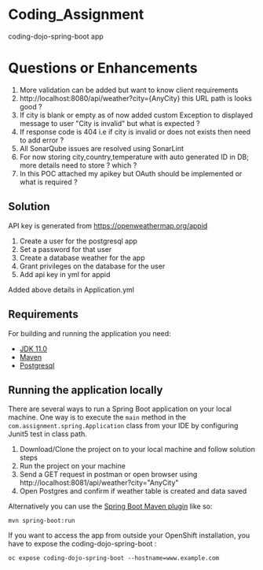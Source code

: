 # Coding_Assignment
coding-dojo-spring-boot app

# Questions or Enhancements

1.  More validation can be added but want to know client requirements
2.  http://localhost:8080/api/weather?city={AnyCity} this URL path is looks good ?
3.  If city is blank or empty as of now added custom Exception to displayed message to user "City is invalid" but what is expected ?
4.  If response code is 404 i.e if city is invalid or does not exists then need to add error ?
5.  All SonarQube issues are resolved using SonarLint
6.  For now storing city,country,temperature with auto generated ID in DB; more details need to store ? which ?
7.  In this POC attached my apikey but OAuth should be implemented or what is required ?

## Solution

API key is generated from https://openweathermap.org/appid

1.	Create a user for the postgresql app
2.	Set a password for that user
3.	Create a database weather for the app
4.	Grant privileges on the database for the user
5.	Add api key in yml for appid

Added above details in Application.yml

## Requirements

For building and running the application you need:

- [JDK 11.0](https://www.oracle.com/java/technologies/javase-jdk11-downloads.html)
- [Maven](https://maven.apache.org)
- [Postgresql](https://www.postgresql.org/download/windows/)

## Running the application locally

There are several ways to run a Spring Boot application on your local machine. One way is to execute the `main` method in the `com.assignment.spring.Application` class from your IDE by configuring Junit5 test in class path.

1.	Download/Clone the project on to your local machine and follow solution steps
2.	Run the project on your machine
3.	Send a GET request in postman or open browser using http://localhost:8081/api/weather?city="AnyCity"
4.  Open Postgres and confirm if weather table is created and data saved


Alternatively you can use the [Spring Boot Maven plugin](https://docs.spring.io/spring-boot/docs/current/reference/html/build-tool-plugins-maven-plugin.html) like so:

```shell
mvn spring-boot:run
```
If you want to access the app from outside your OpenShift installation, you have to expose the coding-dojo-spring-boot :

```shell
oc expose coding-dojo-spring-boot --hostname=www.example.com

